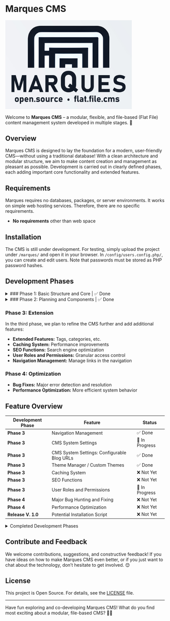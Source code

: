 # Marques CMS

<img src="assets/logo-text-bg.jpg" alt="marques logo" width="400"/>

Welcome to **Marques CMS** – a modular, flexible, and file-based (Flat File) content management system developed in multiple stages. 🎉

## Overview

Marques CMS is designed to lay the foundation for a modern, user-friendly CMS—without using a traditional database! With a clean architecture and modular structure, we aim to make content creation and management as pleasant as possible. Development is carried out in clearly defined phases, each adding important core functionality and extended features.

## Requirements

Marques requires no databases, packages, or server environments. It works on simple web hosting services. Therefore, there are no specific requirements.
- **No requirements** other than web space

## Installation

The CMS is still under development. For testing, simply upload the project under `/marques/` and open it in your browser. In `/config/users.config.php/`, you can create and edit users. Note that passwords must be stored as PHP password hashes.

## Development Phases

<details>
<summary>### Phase 1: Basic Structure and Core | ✅ Done </summary>

In this phase, the base architecture and fundamental features were implemented:

- **Project Structure:** Setup of folders and files
- **Core Modules:** 
  - **Router:** For handling URLs
  - **Content Parser:** For processing Markdown content
  - **Template Engine:** For rendering content
- **Configuration Files:** Creation and management of system settings
- **Templates and Partials:** Development of reusable template components
- **Assets:** Setup of CSS/JS resources
- **Sample Content:** Initial static content for demonstration
- **Admin Area:** Basic structure for administrative tasks

</details>

<details>
<summary>### Phase 2: Planning and Components | ✅ Done </summary>


In this phase, extended functionality was added to improve interactivity and security:

- **Secure Authentication:** Login system with password hashing, session management & access controls
- **Admin Dashboard:** Clear start page, navigation to all administration areas
- **Content Management:** Create, edit, and delete pages, manage blog posts, version management for content
- **TinyMCE Integration:** TinyMCE WYSIWYG editor for easy content creation, Markdown support
- **Media Management:** Media upload, media library, integration into the editor

</details>

### Phase 3: Extension

In the third phase, we plan to refine the CMS further and add additional features:

- **Extended Features:** Tags, categories, etc.
- **Caching System:** Performance improvements
- **SEO Functions:** Search engine optimization
- **User Roles and Permissions:** Granular access control
- **Navigation Management:** Manage links in the navigation

### Phase 4: Optimization

- **Bug Fixes:** Major error detection and resolution
- **Performance Optimization:** More efficient system behavior

## Feature Overview

| Development Phase | Feature                                                                  | Status          |
|-------------------|--------------------------------------------------------------------------|-----------------|
| **Phase 3**       | Navigation Management                                                    | ✅ Done         |
| **Phase 3**       | CMS System Settings                                                      | 🔄 In Progress  |
| **Phase 3**       | CMS System Settings: Configurable Blog URLs                              | ✅ Done         |
| **Phase 3**       | Theme Manager / Custom Themes                                            | ✅ Done         |
| **Phase 3**       | Caching System                                                           | ❌ Not Yet      |
| **Phase 3**       | SEO Functions                                                            | ❌ Not Yet      |
| **Phase 3**       | User Roles and Permissions                                               | 🔄 In Progress  |
| **Phase 4**       | Major Bug Hunting and Fixing                                             | ❌ Not Yet      |
| **Phase 4**       | Performance Optimization                                                 | ❌ Not Yet      |
| **Release V. 1.0** | Potential Installation Script                                           | ❌ Not Yet      |

<details><summary>Completed Development Phases</summary>

| Development Phase | Feature                                                                  | Status          |
|-------------------|--------------------------------------------------------------------------|-----------------|
| **Phase 1**       | Project Structure: Setup of folders and files                            | ✅ Done         |
| **Phase 1**       | Core Module: Router (URL Handling)                                       | ✅ Done         |
| **Phase 1**       | Core Module: Content Parser (Markdown Processing)                        | ✅ Done         |
| **Phase 1**       | Core Module: Template Engine (Rendering)                                 | ✅ Done         |
| **Phase 1**       | Configuration Files                                                      | ✅ Done         |
| **Phase 1**       | Templates and Partials                                                   | ✅ Done         |
| **Phase 1**       | CSS/JS Assets                                                            | ✅ Done         |
| **Phase 1**       | Sample Content                                                           | ✅ Done         |
| **Phase 1**       | Basic Admin Area Structure                                               | ✅ Done         |
| **Phase 2**       | Secure Authentication: Login system with password hashing                | ✅ Done         |
| **Phase 2**       | Secure Authentication: Session Management                                | ✅ Done         |
| **Phase 2**       | Secure Authentication: Access Controls                                   | ✅ Done         |
| **Phase 2**       | Admin Dashboard: Clear start page                                        | ✅ Done         |
| **Phase 2**       | Admin Dashboard: Navigation to all administration areas                  | ✅ Done         |
| **Phase 2**       | Content Management: Create, edit, delete pages                           | ✅ Done         |
| **Phase 2**       | Content Management: Manage blog posts                                    | ✅ Done         |
| **Phase 2**       | Content Management: Version management for content                       | ✅ Done         |
| **Phase 2**       | TinyMCE Integration: WYSIWYG editor (TINYMCE)                            | ✅ Done         |
| **Phase 2**       | TinyMCE Integration: Markdown support                                    | ✅ Done         |
| **Phase 2**       | Media Management: Media upload                                           | ✅ Done         |
| **Phase 2**       | Media Management: Media library                                          | ✅ Done         |
| **Phase 2**       | Media Management: Integration into the editor                            | ✅ Done         |
| **Phase 2**       | Extended Features (e.g., Tags, Categories)                               | ✅ Done         |

</details>

## Contribute and Feedback

We welcome contributions, suggestions, and constructive feedback! If you have ideas on how to make Marques CMS even better, or if you just want to chat about the technology, don’t hesitate to get involved. 😊

## License

This project is Open Source. For details, see the [LICENSE](LICENSE) file.

---

Have fun exploring and co-developing Marques CMS! What do you find most exciting about a modular, file-based CMS? 🤔💬
